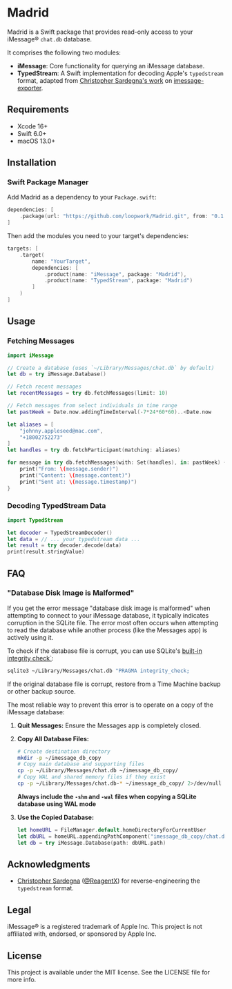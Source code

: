 # Madrid

Madrid is a Swift package that provides read-only access to
your iMessage® `chat.db` database.

It comprises the following two modules:

- **iMessage**:
  Core functionality for querying an iMessage database.
- **TypedStream**:
  A Swift implementation for decoding Apple's `typedstream` format,
  adapted from [Christopher Sardegna's work](https://chrissardegna.com/blog/reverse-engineering-apples-typedstream-format/) on
  [imessage-exporter](https://github.com/ReagentX/imessage-exporter).

## Requirements

- Xcode 16+
- Swift 6.0+
- macOS 13.0+

## Installation

### Swift Package Manager

Add Madrid as a dependency to your `Package.swift`:

```swift
dependencies: [
    .package(url: "https://github.com/loopwork/Madrid.git", from: "0.1.2")
]
```

Then add the modules you need to your target's dependencies:

```swift
targets: [
    .target(
        name: "YourTarget",
        dependencies: [
            .product(name: "iMessage", package: "Madrid"),
            .product(name: "TypedStream", package: "Madrid")
        ]
    )
]
```

## Usage

### Fetching Messages

```swift
import iMessage

// Create a database (uses `~/Library/Messages/chat.db` by default)
let db = try iMessage.Database()

// Fetch recent messages
let recentMessages = try db.fetchMessages(limit: 10)

// Fetch messages from select individuals in time range
let pastWeek = Date.now.addingTimeInterval(-7*24*60*60)..<Date.now

let aliases = [
    "johnny.appleseed@mac.com",
    "+18002752273"
]
let handles = try db.fetchParticipant(matching: aliases)

for message in try db.fetchMessages(with: Set(handles), in: pastWeek) {
    print("From: \(message.sender)")
    print("Content: \(message.content)")
    print("Sent at: \(message.timestamp)")
}
```

### Decoding TypedStream Data

```swift
import TypedStream

let decoder = TypedStreamDecoder()
let data = // ... your typedstream data ...
let result = try decoder.decode(data)
print(result.stringValue)
```

## FAQ

### "Database Disk Image is Malformed"

If you get the error message
"database disk image is malformed"
when attempting to connect to your iMessage database,
it typically indicates corruption in the SQLite file.
The error most often occurs when attempting to read the database
while another process (like the Messages app) is actively using it.

To check if the database file is corrupt,
you can use SQLite's [built-in integrity check`](https://www.sqlite.org/pragma.html#pragma_integrity_check):

```sh
sqlite3 ~/Library/Messages/chat.db "PRAGMA integrity_check;
```

If the original database file is corrupt,
restore from a Time Machine backup or other backup source.

The most reliable way to prevent this error is to operate on a copy of the iMessage database:

1. **Quit Messages:**
   Ensure the Messages app is completely closed.

2. **Copy All Database Files:**
   ```sh
   # Create destination directory
   mkdir -p ~/imessage_db_copy
   # Copy main database and supporting files
   cp -p ~/Library/Messages/chat.db ~/imessage_db_copy/
   # Copy WAL and shared memory files if they exist
   cp -p ~/Library/Messages/chat.db-* ~/imessage_db_copy/ 2>/dev/null || true
   ```
   **Always include the `-shm` and `-wal` files when copying a SQLite database using WAL mode**

3. **Use the Copied Database:**
   ```swift
   let homeURL = FileManager.default.homeDirectoryForCurrentUser
   let dbURL = homeURL.appendingPathComponent("imessage_db_copy/chat.db")
   let db = try iMessage.Database(path: dbURL.path)
   ```

## Acknowledgments

- [Christopher Sardegna](https://chrissardegna.com)
  ([@ReagentX](https://github.com/ReagentX))
  for reverse-engineering the `typedstream` format.

## Legal

iMessage® is a registered trademark of Apple Inc.
This project is not affiliated with, endorsed, or sponsored by Apple Inc.


## License

This project is available under the MIT license.
See the LICENSE file for more info.
